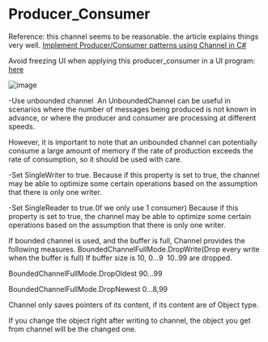 # Producer_Consumer

Reference:
this channel seems to be reasonable. the article explains things very well.
[Implement Producer/Consumer patterns using Channel in C#](https://saigontechnology.com/blog/implement-producerconsumer-patterns-using-channel-in-c)

Avoid freezing UI when applying this producer_consumer in a UI program: [here](https://stackoverflow.com/questions/69565851/using-await-task-run-somemethodasync-vs-await-somemethodasync-in-a-ui)





![image](https://github.com/ThisIsBen/Producer_Consumer/assets/8150459/1870f14f-84f7-4773-8751-e8d1f10dd2db)


-Use unbounded channel 
An UnboundedChannel can be useful in scenarios where the number of messages being produced is not known in advance, or where the producer and consumer are processing at different speeds. 

However, it is important to note that an unbounded channel can potentially consume a large amount of memory if the rate of production exceeds the rate of consumption, so it should be used with care.




-Set SingleWriter to true.
Because if this property is set to true, the channel may be able to optimize some certain operations based on the assumption that there is only one writer.


-Set SingleReader to true.(If we only use 1 consumer)
Because if this property is set to true, the channel may be able to optimize some certain operations based on the assumption that there is only one writer.


If bounded channel is used, and the buffer is full,
Channel provides the following measures.
BoundedChannelFullMode.DropWrite(Drop every write when the buffer is full)
If buffer size is 10,
0...9  
10..99 are dropped.

BoundedChannelFullMode.DropOldest 
90...99

BoundedChannelFullMode.DropNewest
0...8,99


Channel only saves pointers of its content, if its content are of Object type.

If you change the object right after writing to channel, the object you get from channel will be the changed one.


